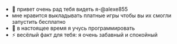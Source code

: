 - 👋 привет очень рад тебя видеть я-@alexe855
- мне нравится выкладывать платные игры чтобы вы их смогли запустить бесплатно
- 🌱 в настоящее время я учусь программировать
- ⚡ весёлый факт для тебя: я очень забавный и спокойный
<!---
alexe855/alexe855 is a ✨ special ✨ repository because its `README.md` (this file) appears on your GitHub profile.
You can click the Preview link to take a look at your changes.
--->
